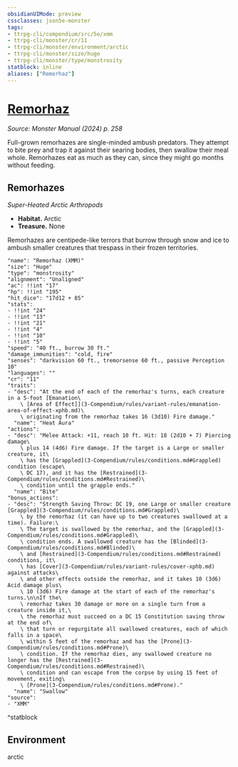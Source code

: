 ```yaml
---
obsidianUIMode: preview
cssclasses: json5e-monster
tags:
- ttrpg-cli/compendium/src/5e/xmm
- ttrpg-cli/monster/cr/11
- ttrpg-cli/monster/environment/arctic
- ttrpg-cli/monster/size/huge
- ttrpg-cli/monster/type/monstrosity
statblock: inline
aliases: ["Remorhaz"]
---
```

# [Remorhaz](3-Compendium\bestiary\monstrosity/remorhaz-xmm.md)
*Source: Monster Manual (2024) p. 258*  

Full-grown remorhazes are single-minded ambush predators. They attempt to bite prey and trap it against their searing bodies, then swallow their meal whole. Remorhazes eat as much as they can, since they might go months without feeding.

## Remorhazes

*Super-Heated Arctic Arthropods*

- **Habitat.** Arctic  
- **Treasure.** None  

Remorhazes are centipede-like terrors that burrow through snow and ice to ambush smaller creatures that trespass in their frozen territories.

```statblock
"name": "Remorhaz (XMM)"
"size": "Huge"
"type": "monstrosity"
"alignment": "Unaligned"
"ac": !!int "17"
"hp": !!int "195"
"hit_dice": "17d12 + 85"
"stats":
- !!int "24"
- !!int "13"
- !!int "21"
- !!int "4"
- !!int "10"
- !!int "5"
"speed": "40 ft., burrow 30 ft."
"damage_immunities": "cold, fire"
"senses": "darkvision 60 ft., tremorsense 60 ft., passive Perception 10"
"languages": ""
"cr": "11"
"traits":
- "desc": "At the end of each of the remorhaz's turns, each creature in a 5-foot [Emanation\
    \ [Area of Effect]](3-Compendium/rules/variant-rules/emanation-area-of-effect-xphb.md)\
    \ originating from the remorhaz takes 16 (3d10) Fire damage."
  "name": "Heat Aura"
"actions":
- "desc": "Melee Attack: +11, reach 10 ft. Hit: 18 (2d10 + 7) Piercing damage\
    \ plus 14 (4d6) Fire damage. If the target is a Large or smaller creature, it\
    \ has the [Grappled](3-Compendium/rules/conditions.md#Grappled) condition (escape\
    \ DC 17), and it has the [Restrained](3-Compendium/rules/conditions.md#Restrained)\
    \ condition until the grapple ends."
  "name": "Bite"
"bonus_actions":
- "desc": "Strength Saving Throw: DC 19, one Large or smaller creature [Grappled](3-Compendium/rules/conditions.md#Grappled)\
    \ by the remorhaz (it can have up to two creatures swallowed at a time). Failure:\
    \ The target is swallowed by the remorhaz, and the [Grappled](3-Compendium/rules/conditions.md#Grappled)\
    \ condition ends. A swallowed creature has the [Blinded](3-Compendium/rules/conditions.md#Blinded)\
    \ and [Restrained](3-Compendium/rules/conditions.md#Restrained) conditions, it\
    \ has [Cover](3-Compendium/rules/variant-rules/cover-xphb.md) against attacks\
    \ and other effects outside the remorhaz, and it takes 10 (3d6) Acid damage plus\
    \ 10 (3d6) Fire damage at the start of each of the remorhaz's turns.\n\nIf the\
    \ remorhaz takes 30 damage or more on a single turn from a creature inside it,\
    \ the remorhaz must succeed on a DC 15 Constitution saving throw at the end of\
    \ that turn or regurgitate all swallowed creatures, each of which falls in a space\
    \ within 5 feet of the remorhaz and has the [Prone](3-Compendium/rules/conditions.md#Prone)\
    \ condition. If the remorhaz dies, any swallowed creature no longer has the [Restrained](3-Compendium/rules/conditions.md#Restrained)\
    \ condition and can escape from the corpse by using 15 feet of movement, exiting\
    \ [Prone](3-Compendium/rules/conditions.md#Prone)."
  "name": "Swallow"
"source":
- "XMM"
```
^statblock

## Environment

arctic